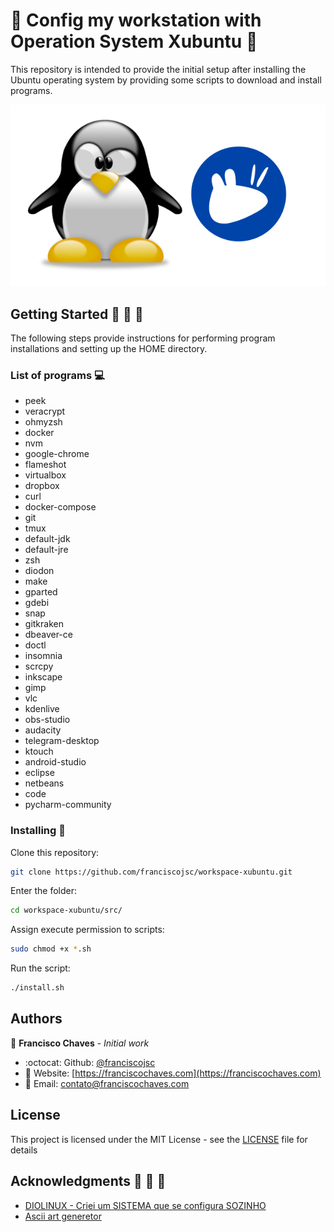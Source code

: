 # :tada: Config my workstation with Operation System Xubuntu :tada:

This repository is intended to provide the initial setup after installing the Ubuntu operating system by providing some scripts to download and install programs.

![Tux and logo do Xubuntu](tux-xubuntu.png "Tux and logo do Xubuntu")

## Getting Started :rocket: :running: :walking:

The following steps provide instructions for performing program installations and setting up the HOME directory.

### List of programs :computer:

- peek
- veracrypt
- ohmyzsh
- docker
- nvm
- google-chrome
- flameshot
- virtualbox
- dropbox
- curl
- docker-compose
- git
- tmux
- default-jdk
- default-jre
- zsh
- diodon
- make
- gparted
- gdebi
- snap
- gitkraken
- dbeaver-ce
- doctl
- insomnia
- scrcpy
- inkscape
- gimp
- vlc
- kdenlive
- obs-studio
- audacity
- telegram-desktop
- ktouch
- android-studio
- eclipse
- netbeans
- code
- pycharm-community

### Installing :wrench:

Clone this repository:
```bash
git clone https://github.com/franciscojsc/workspace-xubuntu.git
```

Enter the folder:
```bash
cd workspace-xubuntu/src/
```

Assign execute permission to scripts:
```bash
sudo chmod +x *.sh
```

Run the script:
```bash
./install.sh
```

## Authors

 :man: **Francisco Chaves** - *Initial work* 
 * :octocat: Github: [@franciscojsc](https://github.com/franciscojsc)
 * :link: Website: [https://franciscochaves.com](https://franciscochaves.com)
 * :email: Email: contato@franciscochaves.com
 
## License 

This project is licensed under the MIT License - see the [LICENSE](LICENSE.md) file for details

## Acknowledgments :balloon: :balloon: :balloon:

* [DIOLINUX - Criei um SISTEMA que se configura SOZINHO](https://www.youtube.com/watch?v=vBfj5dNZOSA)
* [Ascii art generetor](http://patorjk.com/software/taag/)
